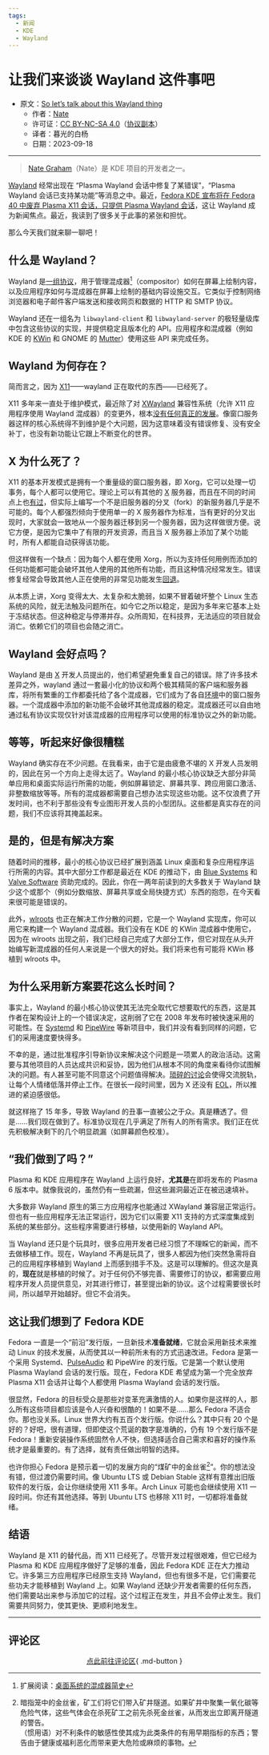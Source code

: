 ```yaml
---
tags:
  - 新闻
  - KDE
  - Wayland
---
```


# 让我们来谈谈 Wayland 这件事吧

- 原文：[So let’s talk about this Wayland thing](https://pointieststick.com/2023/09/17/so-lets-talk-about-this-wayland-thing/)
    - 作者：[Nate](https://pointieststick.com/author/pointieststick/)
    - 许可证：[CC BY-NC-SA 4.0](https://creativecommons.org/licenses/by-nc-sa/4.0/)（[协议副本](./assets/kde-wayland-license.png)）
    - 译者：暮光的白杨
    - 日期：2023-09-18

----

> [Nate Graham]（Nate）是 KDE 项目的开发者之一。

[Nate Graham]: https://discuss.kde.org/u/ngraham/summary

[Wayland] 经常出现在 “Plasma Wayland 会话中修复了某错误”，“Plasma Wayland 会话已支持某功能”等消息之中。最近，[Fedora KDE 宣布将在 Fedora 40 中废弃 Plasma X11 会话，只提供 Plasma Wayland 会话]，这让 Wayland 成为新闻焦点。最近，我读到了很多关于此事的紧张和担忧。

[Wayland]: https://wayland.freedesktop.org/
[Fedora KDE 宣布将在 Fedora 40 中废弃 Plasma X11 会话，只提供 Plasma Wayland 会话]: https://fedoraproject.org/wiki/Changes/KDE_Plasma_6#Feedback

那么今天我们就来聊一聊吧！

## 什么是 Wayland？

Wayland 是[一组协议]，用于管理混成器[^farseerfc]（compositor）如何在屏幕上绘制内容，以及应用程序如何与混成器在屏幕上绘制的基础内容设施交互。它类似于控制网络浏览器和电子邮件客户端发送和接收网页和数据的 HTTP 和 SMTP 协议。

[^farseerfc]: 扩展阅读：[桌面系统的混成器简史]

[一组协议]: https://wayland.app/protocols/
[桌面系统的混成器简史]: https://farseerfc.me/zhs/brief-history-of-compositors-in-desktop-os.html

Wayland 还在一组名为 `libwayland-client` 和 `libwayland-server` 的极轻量级库中包含这些协议的实现，并提供稳定且版本化的 API。应用程序和混成器（例如 KDE 的 [KWin] 和 GNOME 的 [Mutter]）使用这些 API 来完成任务。

[KWin]: https://userbase.kde.org/KWin
[Mutter]: https://gitlab.gnome.org/GNOME/mutter

## Wayland 为何存在？

简而言之，因为 [X11]——wayland 正在取代的东西——已经死了。

[X11]: https://www.x.org/wiki/Releases/7.7/

X11 多年来一直处于维护模式，最近除了对 [XWayland] 兼容性系统（允许 X11 应用程序使用 Wayland 混成器）的变更外，根本[没有任何真正的发展]。像窗口服务器这样的核心系统得不到维护是个大问题，因为这意味着没有错误修复、没有安全补丁，也没有新功能让它跟上不断变化的世界。

[没有任何真正的发展]: https://gitlab.freedesktop.org/xorg/xserver/-/commits/master
[XWayland]: https://wayland.freedesktop.org/xserver.html

## X 为什么死了？

X11 的基本开发模式是拥有一个重量级的窗口服务器，即 Xorg，它可以处理一切事务，每个人都可以使用它。理论上可以有其他的 [X] 服务器，而且在不同的时间点上也[有过]，但实际上编写一个不是旧服务器的分叉（fork）的新服务器几乎是不可能的。每个人都强烈倾向于使用单一的 X 服务器作为标准，当有更好的分叉出现时，大家就会一致地从一个服务器迁移到另一个服务器，因为这样做很方便。说它方便，是因为它集中了有限的开发资源，而且当 X 服务器上添加了某个功能时，所有人都能自动获得该功能。

但这样做有一个缺点：因为每个人都在使用 Xorg，所以为支持任何用例而添加的任何功能都可能会破坏其他人使用的其他所有功能，而且这种情况经常发生。错误修复经常会导致其他人正在使用的非常见功能发生[回退]。

[X]: https://www.x.org
[回退]: https://en.wikipedia.org/wiki/Software_regression
[有过]: https://en.wikipedia.org/wiki/XFree86

从本质上讲，Xorg 变得太大、太复杂和太脆弱，如果不冒着破坏整个 Linux 生态系统的风险，就无法触及问题所在。如今它之所以稳定，是因为多年来它基本上处于冻结状态。但这种稳定与停滞并存。众所周知，在科技界，无法适应的项目就会消亡。依赖它们的项目也会随之消亡。

## Wayland 会好点吗？

Wayland 是由 [X] 开发人员提出的，他们希望避免重复自己的错误。除了许多技术差异之外，wayland 通过一套最小化的协议和两个极其精简的客户端和服务器库，将所有繁重的工作都委托给了各个混成器，它们成为了各自[环境]中的窗口服务器。一个混成器中添加的新功能不会破坏其他混成器的稳定。混成器还可以自由地通过私有协议实现仅针对该混成器的应用程序可以使用的标准协议之外的新功能。

[环境]: https://wiki.archlinux.org/title/Desktop_environment

## 等等，听起来好像很糟糕

Wayland 确实存在不少问题。在我看来，由于它是由疲惫不堪的 X 开发人员发明的，因此在另一个方向上走得太远了。Wayland 的最小核心协议缺乏大部分非简单应用和桌面实际运行所需的功能，例如屏幕锁定、屏幕共享、跨应用窗口激活、非整数缩放等等。所有的混成器都需要自己想办法实现这些功能。这不仅浪费了开发时间，也不利于那些没有专业图形开发人员的小型团队。这些都是真实存在的问题，我们不应该将其掩盖起来。

## 是的，但是有解决方案

随着时间的推移，最小的核心协议已经扩展到涵盖 Linux 桌面和复杂应用程序运行所需的内容。其中大部分工作都是最近在 KDE 的推动下，由 [Blue Systems] 和 [Valve Software] 资助完成的。因此，你在一两年前读到的大多数关于 Wayland 缺少这个或那个（例如分数缩放、屏幕共享或全局快捷方式）东西的抱怨，在今天看来很可能是错误的。

[Blue Systems]: https://blue-systems.com/
[Valve Software]: https://www.valvesoftware.com

此外，[wlroots] 也正在解决工作分散的问题，它是一个 Wayland 实现库，你可以用它来构建一个 Wayland 混成器。我们没有在 KDE 的 KWin 混成器中使用它，因为在 wlroots 出现之前，我们已经自己完成了大部分工作，但它对现在从头开始编写新混成器的任何人来说是一个很大的好处。我们将来也有可能将 KWin 移植到 wlroots 中。

[wlroots]: https://gitlab.freedesktop.org/wlroots/wlroots

## 为什么采用新方案要花这么长时间？

事实上，Wayland 的最小核心协议使其无法完全取代它想要取代的东西，这是其作者在架构设计上的一个错误决定，这削弱了它在 2008 年发布时被快速采用的可能性。在 [Systemd] 和 [PipeWire] 等新项目中，我们并没有看到同样的问题，它们的采用速度要快得多。

[Systemd]: https://systemd.io/
[PipeWire]: https://pipewire.org/

不幸的是，通过批准程序引导新协议来解决这个问题是一项累人的政治活动。这需要与其他项目的人员达成共识和妥协，因为他们从根本不同的角度来看待你试图解决的问题。有人甚至可能不同意这个问题值得解决。[琐碎的讨论]会使得交流脱轨，让每个人情绪低落并停止工作。在很长一段时间里，因为 X 还没有 [EOL]，所以推进的紧迫感很低。

[琐碎的讨论]: https://en.wikipedia.org/wiki/Law_of_triviality
[EOL]: https://en.wikipedia.org/wiki/End-of-life_product

就这样拖了 15 年多，导致 Wayland 的丑事一直被公之于众。真是糟透了。但是……我们现在做到了。标准协议现在几乎满足了所有人的所有需求。我们正在优先积极解决剩下的几个明显疏漏（如屏幕颜色校准）。

## “我们做到了吗？”

Plasma 和 KDE 应用程序在 Wayland 上运行良好，**尤其是**在即将发布的 Plasma 6 版本中。就像我说的，虽然仍有一些疏漏，但这些漏洞最近正在被迅速填补。

大多数非 Wayland 原生的第三方应用程序也能通过 XWayland 兼容层正常运行。但也有一些应用程序无法正常运行，因为它们以需要 X11 支持的方式深度集成到系统的某些部分。这些程序需要进行移植，以使用新的 Wayland API。

当 Wayland 还只是个玩具时，很多应用开发者已经习惯了不理睬它的新闻，而不去做移植工作。现在，Wayland 不再是玩具了，很多人都因为他们突然急需将自己的应用程序移植到 Wayland 上而感到措手不及。这是可以理解的。但这次是真的，**现在**就是移植的时候了。对于任何仍不够完善、需要修订的协议，都需要应用程序开发人员提供意见，对其进行修订，甚至提出新的协议。这个过程需要很长时间，所以越早开始越好。但它不会消失。

## 这让我们想到了 Fedora KDE

Fedora 一直是一个“前沿”发行版，一旦新技术**准备就绪**，它就会采用新技术来推动 Linux 的技术发展，从而使其以一种前所未有的方式迅速改进。Fedora 是第一个采用 Systemd、[PulseAudio] 和 PipeWire 的发行版。它是第一个默认使用 Plasma Wayland 会话的发行版。现在，Fedora KDE 希望成为第一个完全放弃 Plasma X11 会话并让每个人都使用 Plasma Wayland 会话的发行版。

[PulseAudio]: https://www.freedesktop.org/wiki/Software/PulseAudio/

很显然，Fedora 的目标受众是那些对变革充满激情的人。如果你是这样的人，那么所有这些项目都应该是令人兴奋和很酷的！如果不是……那么 Fedora 不适合你。那也没关系。Linux 世界大约有五百个发行版。你说什么？其中只有 20 个是好的？好吧，很有道理，但即使这个荒诞的数字是准确的，仍有 19 个发行版不是 Fedora！重新安装操作系统固然令人不快，但选择适合自己需求和喜好的操作系统才是最重要的。有了选择，就有责任做出明智的选择。

也许你担心 Fedora 是预示着一切的发展方向的“煤矿中的金丝雀[^canary]”。你的想法没有错，但过渡仍需要时间。像 Ubuntu LTS 或 Debian Stable 这样有意推出旧版软件的发行版，会让你继续使用 X11 多年。Arch Linux 可能也会继续使用 X11 一段时间。你还有其他选择。等到 Ubuntu LTS 也移除 X11 时，一切都将准备就绪。

[^canary]: 暗指笼中的金丝雀，矿工们将它们带入矿井隧道。如果矿井中聚集一氧化碳等危险气体，这些气体会在杀死矿工之前先杀死金丝雀，从而发出立即离开隧道的警告。  
    （惯用语）对不利条件的敏感性使其成为此类条件的有用早期指标的东西；警告由于健康或福利恶化而带来更大危险或麻烦的事物。

## 结语

Wayland 是 X11 的替代品，而 X11 已经死了。尽管开发过程很艰难，但它已经为 Plasma 和 KDE 应用程序做好了足够的准备，因此 Fedora KDE 正在大力推动它。许多第三方应用程序已经原生支持 Wayland，但也有很多不是，它们需要花些功夫才能移植到 Wayland 上。如果 Wayland 还缺少开发者需要的任何东西，他们需要站出来参与添加它的过程。这个过程正在发生，并且不会停止发生。我们需要共同努力，使其更快、更顺利地发生。

----

## 评论区

<center>

[点此前往评论区](https://pointieststick.com/2023/09/17/so-lets-talk-about-this-wayland-thing/){ .md-button }

</center>